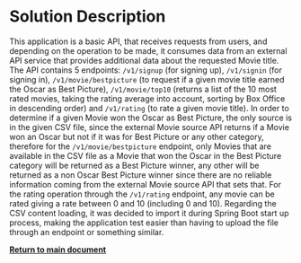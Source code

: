 Solution Description
====================
This application is a basic API, that receives requests from users, and depending on the operation to be made, it
consumes data from an external API service that provides additional data about the requested Movie title. The API
contains 5 endpoints: `/v1/signup` (for signing up), `/v1/signin` (for signing in), `/v1/movie/bestpicture` (to  request
if a given movie title earned the Oscar as Best Picture), `/v1/movie/top10` (returns a list of the 10 most rated movies,
taking the rating average into account, sorting by Box Office in descending order) and `/v1/rating` (to rate a given
movie title). In order to determine if a given Movie won the Oscar as Best Picture, the only source is in the given CSV
file, since the external Movie source API returns if a Movie won an Oscar but not if it was for Best Picture or any
other category, therefore for the `/v1/movie/bestpicture` endpoint, only Movies that are available in the CSV file as
a Movie that won the Oscar in the Best Picture category will be returned as a Best Picture winner, any other will be
returned as a non Oscar Best Picture winner since there are no reliable information coming from the external Movie
source API that sets that. For the rating operation through the `/v1/rating` endpoint, any movie can be rated giving a
rate between 0 and 10 (including 0 and 10). Regarding the CSV content loading, it was decided to import it during Spring
Boot start up process, making the application test easier than having to upload the file through an endpoint or
something similar.

[**Return to main document**](https://github.com/daniel-chiuratto-seabra/movieapi/blob/main/README.md)